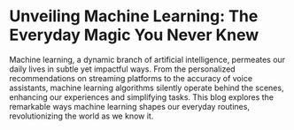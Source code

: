 # Unveiling Machine Learning: The Everyday Magic You Never Knew
Machine learning, a dynamic branch of artificial intelligence, permeates our daily lives in subtle yet impactful ways. From the personalized recommendations on streaming platforms to the accuracy of voice assistants, machine learning algorithms silently operate behind the scenes, enhancing our experiences and simplifying tasks. This blog explores the remarkable ways machine learning shapes our everyday routines, revolutionizing the world as we know it.
